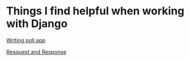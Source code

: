 # Things I find helpful when working with Django



<p><a href="https://docs.djangoproject.com/en/3.2/contents/" target="_blank">Writing poll app</a></p>
<p><a href="https://docs.djangoproject.com/en/4.0/ref/request-response/" target="_blank">Resquest and Response</a></p>
